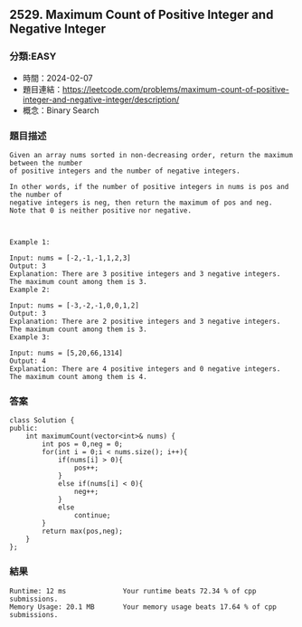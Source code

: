 ## 2529. Maximum Count of Positive Integer and Negative Integer

### 分類:EASY

- 時間：2024-02-07
- 題目連結：https://leetcode.com/problems/maximum-count-of-positive-integer-and-negative-integer/description/
- 概念：Binary Search

### 題目描述

```
Given an array nums sorted in non-decreasing order, return the maximum between the number
of positive integers and the number of negative integers.

In other words, if the number of positive integers in nums is pos and the number of
negative integers is neg, then return the maximum of pos and neg.
Note that 0 is neither positive nor negative.

 

Example 1:

Input: nums = [-2,-1,-1,1,2,3]
Output: 3
Explanation: There are 3 positive integers and 3 negative integers. The maximum count among them is 3.
Example 2:

Input: nums = [-3,-2,-1,0,0,1,2]
Output: 3
Explanation: There are 2 positive integers and 3 negative integers. The maximum count among them is 3.
Example 3:

Input: nums = [5,20,66,1314]
Output: 4
Explanation: There are 4 positive integers and 0 negative integers. The maximum count among them is 4.
```

### 答案
```
class Solution {
public:
    int maximumCount(vector<int>& nums) {
        int pos = 0,neg = 0;
        for(int i = 0;i < nums.size(); i++){
            if(nums[i] > 0){
                pos++;
            }
            else if(nums[i] < 0){
                neg++;
            }
            else
                continue;
        }
        return max(pos,neg);
    }
};
```

### 結果

```
Runtime: 12 ms              Your runtime beats 72.34 % of cpp submissions.
Memory Usage: 20.1 MB       Your memory usage beats 17.64 % of cpp submissions.
```
